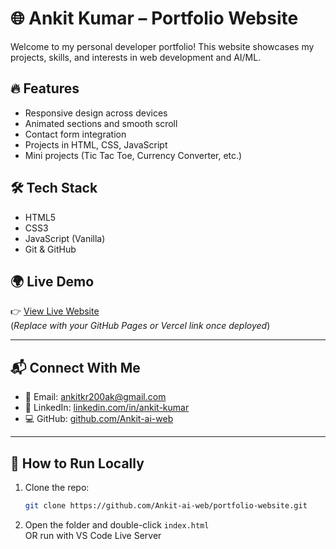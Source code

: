 # 🌐 Ankit Kumar – Portfolio Website

Welcome to my personal developer portfolio! This website showcases my projects, skills, and interests in web development and AI/ML.

## 🔥 Features

- Responsive design across devices
- Animated sections and smooth scroll
- Contact form integration
- Projects in HTML, CSS, JavaScript
- Mini projects (Tic Tac Toe, Currency Converter, etc.)

## 🛠️ Tech Stack

- HTML5
- CSS3
- JavaScript (Vanilla)
- Git & GitHub
## 🌍 Live Demo

👉 [View Live Website](https://Ankit-ai-web.github.io/portfolio-website)  
(*Replace with your GitHub Pages or Vercel link once deployed*)

---

## 📬 Connect With Me

- 📧 Email: ankitkr200ak@gmail.com
- 💼 LinkedIn: [linkedin.com/in/ankit-kumar](https://linkedin.com/in/ankit-kumar)
- 💻 GitHub: [github.com/Ankit-ai-web](https://github.com/Ankit-ai-web)

---

## 🚀 How to Run Locally

1. Clone the repo:
   ```bash
   git clone https://github.com/Ankit-ai-web/portfolio-website.git
   ```
2. Open the folder and double-click `index.html`  
   OR run with VS Code Live Server


